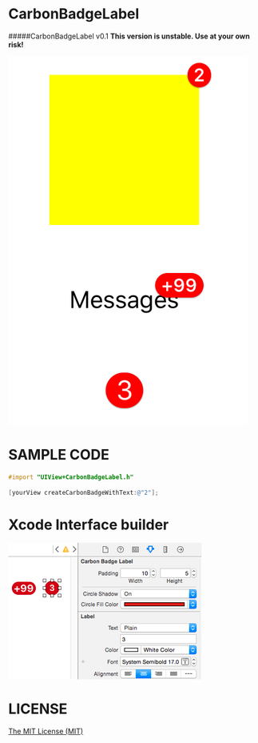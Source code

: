 # CarbonBadgeLabel
#####CarbonBadgeLabel v0.1
**This version is unstable. Use at your own risk!**

![alt tag](https://github.com/ermalkaleci/CarbonBadgeLabel/blob/master/screenshot_2.png)

# SAMPLE CODE
```objective-c
#import "UIView+CarbonBadgeLabel.h"
```
```objective-c
[yourView createCarbonBadgeWithText:@"2"];
```

# Xcode Interface builder
![alt tag](https://github.com/ermalkaleci/CarbonBadgeLabel/blob/master/screenshot_1.png)

# LICENSE
[The MIT License (MIT)](https://github.com/ermalkaleci/CarbonBadgeLabel/blob/master/LICENSE)